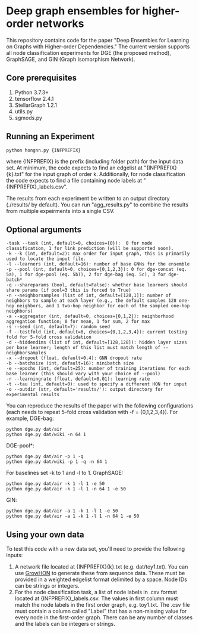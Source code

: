 # Deep graph ensembles for higher-order networks

This repository contains code for the paper "Deep Ensembles for Learning on Graphs with Higher-order Dependencies." The current version supports all node classification experiments for DGE (the proposed method), GraphSAGE, and GIN (Graph Isomorphism Network).

## Core prerequisites
1. Python 3.7.3+
2. tensorflow 2.4.1
3. StellarGraph 1.2.1
4. utils.py
5. sgmods.py

## Running an Experiment
```
python hongnn.py {INFPREFIX}
```
where {INFPREFIX} is the prefix (including folder path) for the input data set. At minimum, the code expects to find an edgelist at "{INFPREFIX}{k}.txt" for the input graph of order k. Additionally, for node classification the code expects to find a file containing node labels at "{INFPREFIX}\_labels.csv".

The results from each experiment be written to an output directory (./results/ by default). You can run "agg\_results.py" to combine the results from multiple expeirments into a single CSV.

## Optional arguments
```
-task --task (int, default=0, choices={0}):  0 for node classification, 1 for link prediction (will be supported soon).
-k --k (int, default=2): max order for input graph, this is primarily used to locate the input file.
-l --learners (int, default=16): number of base GNNs for the ensemble
-p --pool (int, default=0, choices={0,1,2,3}): 0 for dge-concat (eq. 5a), 1 for dge-pool (eq. 5b)), 2 for dge-bag (eq. 5c), 3 for dge-batch*
-q --shareparams (bool, default=False): whether base learners should share params (if pool=3 this is forced to True)
-n --neighborsamples (list of int, default=[128,1]): number of neighbors to sample at each layer (e.g., the default samples 128 one-hop neighbors, and 1 two-hop neighbor for each of the sampled one-hop neighbors)
-a --aggregator (int, default=0, choices={0,1,2}): neighborhood aggregation function; 0 for mean, 1 for sum, 2 for max
-s --seed (int, default=7): random seed
-f --testfold (int, default=0, choices={0,1,2,3,4}): current testing fold for 5-fold cross validation
-d --hiddendims (list of int, default=[128,128]): hidden layer sizes per base learner; length of this list must match length of --neighborsamples
-x --dropout (float, default=0.4): GNN dropout rate
-b --batchsize (int, default=16): minibatch size
-e --epochs (int, default=25): number of training iterations for each base learner (this should vary with your choice of --pool)
-r --learningrate (float, default=0.01): learning rate
-t --tau (int, default=0): used to specify a different HON for input
-o --outdir (str, default='results/'): output directory for experimental results
```
You can reproduce the results of the paper with the following configurations (each needs to repeat 5-fold cross validation with -f = {0,1,2,3,4}). For example,
DGE-bag:
```
python dge.py dat/air
python dge.py dat/wiki -n 64 1
```
DGE-pool*:
```
python dge.py dat/air -p 1 -q
python dge.py dat/wiki -p 1 -q -n 64 1
```
For baselines set -k to 1 and -l to 1.
GraphSAGE:
```
python dge.py dat/air -k 1 -l 1 -e 50
python dge.py dat/air -k 1 -l 1 -n 64 1 -e 50
```
GIN:
```
python dge.py dat/air -a 1 -k 1 -l 1 -e 50
python dge.py dat/air -a 1 -k 1 -l 1 -n 64 1 -e 50
```

## Using your own data
To test this code with a new data set, you'll need to provide the following inputs:
1. A network file located at {INFPREFIX}{k}.txt (e.g. dat/toy1.txt). You can use [GrowHON](https://github.com/sjkrieg/growhon) to generate these from sequence data. These must be provided in a weighted edgelist format delimited by a space. Node IDs can be strings or integers.
2. For the node classification task, a list of node labels in .csv format located at {INFPREFIX}\_labels.csv. The values in first column must match the node labels in the first order graph, e.g. toy1.txt. The .csv file must contain a column called "Label" that has a non-missing value for every node in the first-order graph. There can be any number of classes and the labels can be integers or strings.

